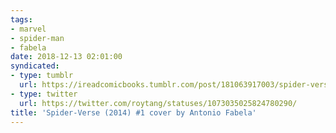 ```yaml
---
tags:
- marvel
- spider-man
- fabela
date: 2018-12-13 02:01:00
syndicated:
- type: tumblr
  url: https://ireadcomicbooks.tumblr.com/post/181063917003/spider-verse-2014-1-cover-by-antonio-fabela
- type: twitter
  url: https://twitter.com/roytang/statuses/1073035025824780290/
title: 'Spider-Verse (2014) #1 cover by Antonio Fabela'
---
```


